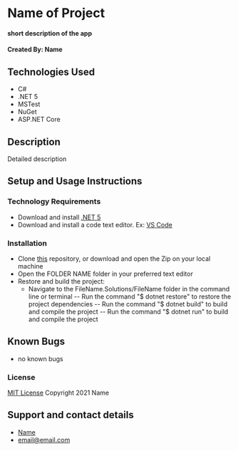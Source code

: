 # Name of Project

#### short description of the app

#### Created By: Name

## Technologies Used

* C#
* .NET 5
* MSTest
* NuGet
* ASP.NET Core

## Description

Detailed description

## Setup and Usage Instructions

### Technology Requirements

* Download and install [.NET 5](https://dotnet.microsoft.com/download/dotnet/5.0)
* Download and install a code text editor. Ex: [VS Code](https://code.visualstudio.com/)

### Installation

* Clone [this](github.com/yourName/repoName) repository, or download and open the Zip on your local machine
* Open the FOLDER NAME folder in your preferred text editor
* Restore and build the project:
  - Navigate to the FileName.Solutions/FileName folder in the command line or terminal 
    -- Run the command "$ dotnet restore" to restore the project dependencies
    -- Run the command "$ dotnet build" to build and compile the project
    -- Run the command "$ dotnet run" to build and compile the project

## Known Bugs

* no known bugs

### License

[MIT License](https://opensource.org/licenses/MIT)
Copyright 2021 Name

## Support and contact details

* [Name](github.com/yourGitHub) 
* <email@email.com>